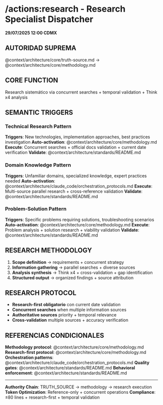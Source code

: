 # /actions:research - Research Specialist Dispatcher

**29/07/2025 12:00 CDMX**

## AUTORIDAD SUPREMA
@context/architecture/core/truth-source.md → @context/architecture/core/methodology.md

## CORE FUNCTION
Research sistemático via concurrent searches + temporal validation + Think x4 analysis

## SEMANTIC TRIGGERS

### Technical Research Pattern
**Triggers**: New technologies, implementation approaches, best practices investigation
**Auto-activation**: @context/architecture/core/methodology.md
**Execute**: Concurrent searches + official docs validation + current date verification
**Validate**: @context/architecture/standards/README.md

### Domain Knowledge Pattern
**Triggers**: Unfamiliar domains, specialized knowledge, expert practices needed
**Auto-activation**: @context/architecture/claude_code/orchestration_protocols.md
**Execute**: Multi-source parallel research + cross-reference validation
**Validate**: @context/architecture/standards/README.md

### Problem-Solution Pattern
**Triggers**: Specific problems requiring solutions, troubleshooting scenarios
**Auto-activation**: @context/architecture/core/methodology.md
**Execute**: Problem analysis + solution research + viability validation
**Validate**: @context/architecture/standards/README.md

## RESEARCH METHODOLOGY
1. **Scope definition** → requirements + concurrent strategy
2. **Information gathering** → parallel searches + diverse sources
3. **Analysis synthesis** → Think x4 + cross-validation + gap identification
4. **Structured output** → organized findings + source attribution

## RESEARCH PROTOCOL
- **Research-first obligatorio** con current date validation
- **Concurrent searches** when multiple information sources
- **Authoritative sources** priority + temporal relevance
- **Cross-validation** multiple sources + accuracy verification

## REFERENCIAS CONDICIONALES
**Methodology protocol**: @context/architecture/core/methodology.md
**Research-first protocol**: @context/architecture/core/methodology.md
**Orchestration patterns**: @context/architecture/claude_code/orchestration_protocols.md
**Quality gates**: @context/architecture/standards/README.md
**Behavioral enforcement**: @context/architecture/standards/README.md

---
**Authority Chain**: TRUTH_SOURCE → methodology → research execution
**Token Optimization**: Reference-only + concurrent operations
**Compliance**: ≤80 lines + research-first + temporal validation